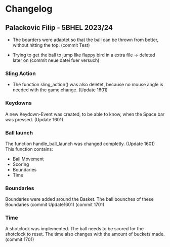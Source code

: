 # Changelog
## Palackovic Filip - 5BHEL 2023/24


* The boarders were adaptet so that the ball can be thrown from better, without hitting the top. (commit Test)

* Trying to get the ball to jump like flappy bird in a extra file -> deleted later on (commit neue datei fuer versuch)

### Sling Action 

* The function sling_action() was also deletet, because no mouse angle is needed with the game change. (Update 1601)

### Keydowns

A new Keydown-Event was created, to be able to know, when the Space bar was pressed. (Update 1601)

### Ball launch

The function handle_ball_launch was changed completly.  (Update 1601)
This function contains:
* Ball Movement
* Scoring
* Boundaries
* Time


### Boundaries
Boundaries were added around the Basket. The ball bounches of these Boundaries (commit Update1601) (commit 1701)

### Time
A shotclock was implemented. The ball needs to be scored for the shotclock to reset. The time also changes with the amount of buckets made. (commit 1701)
